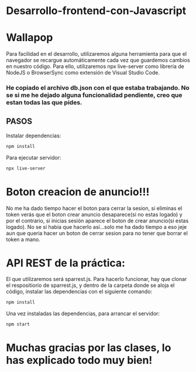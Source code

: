 # Desarrollo-frontend-con-Javascript
# Wallapop



Para facilidad en el desarrollo, utilizaremos alguna herramienta para que el navegador se recargue automáticamente cada vez que guardemos cambios en nuestro código. Para ello, utilizaremos npx live-server como librería de NodeJS o BrowserSync como extensión de Visual Studio Code.

### He copiado el archivo db.json con el que estaba trabajando. No se si me he dejado alguna funcionalidad pendiente, creo que estan todas las que pides.

## PASOS

Instalar dependencias:
```sh
npm install
```

Para ejecutar servidor:
```sh
npx live-server
```


# Boton creacion de anuncio!!!

No me ha dado tiempo hacer el boton para cerrar la sesion, si eliminas el token verás que el boton crear anuncio desaparece(si no estas logado) y por el contrario, si inicias sesión aparece el boton de crear anuncio(si estas logado). No se si habia que hacerlo así...solo me ha dado tiempo a eso jeje aun que queria hacer un boton de cerrar sesion para no tener que borrar el token a mano.

# API REST de la práctica:

El que utilizaremos será sparrest.js.
Para hacerlo funcionar, hay que clonar el respositiorio de sparrest.js, y dentro de la carpeta donde se aloja el código, instalar las dependencias con el siguiente comando:
```sh
npm install
```
Una vez instaladas las dependencias, para arrancar el servidor:
```sh
npm start
```

# Muchas gracias por las clases, lo has explicado todo muy bien!
